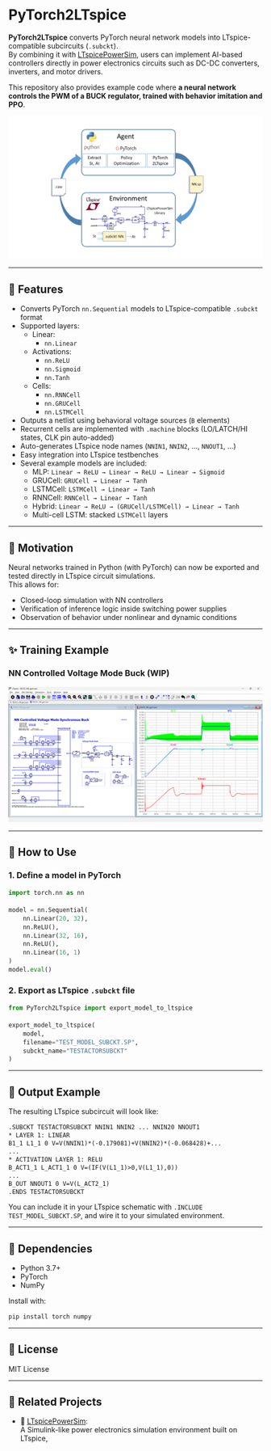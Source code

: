 # PyTorch2LTspice

**PyTorch2LTspice** converts PyTorch neural network models into LTspice-compatible subcircuits (`.subckt`).  
By combining it with [LTspicePowerSim](https://github.com/kosokno/LTspicePowerSim), users can implement AI-based controllers directly in power electronics circuits such as DC-DC converters, inverters, and motor drivers.  

This repository also provides example code where **a neural network controls the PWM of a BUCK regulator, trained with behavior imitation and PPO**.


![Overview](./img/PyTorch2LTspice.png)

---

## 📌 Features

- Converts PyTorch `nn.Sequential` models to LTspice-compatible `.subckt` format
- Supported layers:
  - Linear:
    - `nn.Linear`
  - Activations:
    - `nn.ReLU`
    - `nn.Sigmoid`
    - `nn.Tanh`
  - Cells:
    - `nn.RNNCell`
    - `nn.GRUCell`
    - `nn.LSTMCell`
- Outputs a netlist using behavioral voltage sources (`B` elements)
- Recurrent cells are implemented with `.machine` blocks (LO/LATCH/HI states, CLK pin auto-added)
- Auto-generates LTspice node names (`NNIN1`, `NNIN2`, ..., `NNOUT1`, ...)
- Easy integration into LTspice testbenches
- Several example models are included:
  - MLP: `Linear → ReLU → Linear → ReLU → Linear → Sigmoid`
  - GRUCell: `GRUCell → Linear → Tanh`
  - LSTMCell: `LSTMCell → Linear → Tanh`
  - RNNCell: `RNNCell → Linear → Tanh`
  - Hybrid: `Linear → ReLU → (GRUCell/LSTMCell) → Linear → Tanh`
  - Multi-cell LSTM: stacked `LSTMCell` layers

---
## 🧠 Motivation

Neural networks trained in Python (with PyTorch) can now be exported and tested directly in LTspice circuit simulations.  
This allows for:
- Closed-loop simulation with NN controllers 
- Verification of inference logic inside switching power supplies
- Observation of behavior under nonlinear and dynamic conditions

---

## ✨ Training Example

### NN Controlled Voltage Mode Buck (WIP)
![Overview](./img/NN_BUCK_VM.png)


---

## 🚀 How to Use

### 1. Define a model in PyTorch

```python
import torch.nn as nn

model = nn.Sequential(
    nn.Linear(20, 32),
    nn.ReLU(),
    nn.Linear(32, 16),
    nn.ReLU(),
    nn.Linear(16, 1)
)
model.eval()
```

### 2. Export as LTspice `.subckt` file

```python
from PyTorch2LTspice import export_model_to_ltspice

export_model_to_ltspice(
    model,
    filename="TEST_MODEL_SUBCKT.SP",
    subckt_name="TESTACTORSUBCKT"
)
```

---

## 📂 Output Example

The resulting LTspice subcircuit will look like:

```
.SUBCKT TESTACTORSUBCKT NNIN1 NNIN2 ... NNIN20 NNOUT1
* LAYER 1: LINEAR
B1_1 L1_1 0 V=V(NNIN1)*(-0.179081)+V(NNIN2)*(-0.068428)+...
...
* ACTIVATION LAYER 1: RELU
B_ACT1_1 L_ACT1_1 0 V=(IF(V(L1_1)>0,V(L1_1),0))
...
B_OUT NNOUT1 0 V=V(L_ACT2_1)
.ENDS TESTACTORSUBCKT
```

You can include it in your LTspice schematic with `.INCLUDE TEST_MODEL_SUBCKT.SP`, and wire it to your simulated environment.

---

## 📎 Dependencies

- Python 3.7+
- PyTorch
- NumPy

Install with:

```bash
pip install torch numpy
```

---

## 📄 License

MIT License

---

## 🧩 Related Projects

- 🔗 [LTspicePowerSim](https://github.com/kosokno/LTspicePowerSim.git):  
  A Simulink-like power electronics simulation environment built on LTspice,

